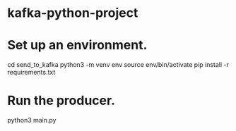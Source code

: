 # kafka-python-project

# Set up an environment.
cd send_to_kafka
python3 -m venv env
source env/bin/activate
pip install -r requirements.txt

# Run the producer.
python3 main.py
